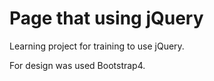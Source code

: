 # Page that using jQuery

Learning project for training to use jQuery.  

For design was used Bootstrap4.
